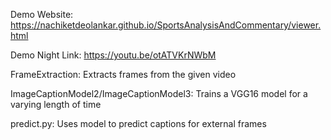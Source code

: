 Demo Website: https://nachiketdeolankar.github.io/SportsAnalysisAndCommentary/viewer.html

Demo Night Link: https://youtu.be/otATVKrNWbM

FrameExtraction: Extracts frames from the given video

ImageCaptionModel2/ImageCaptionModel3: Trains a VGG16 model for a varying length of time

predict.py: Uses model to predict captions for external frames